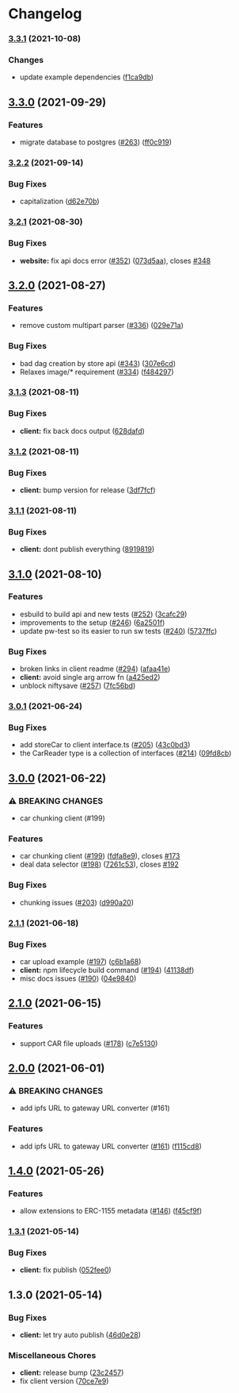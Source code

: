 # Changelog

### [3.3.1](https://www.github.com/ipfs-shipyard/nft.storage/compare/nft.storage-v3.3.0...nft.storage-v3.3.1) (2021-10-08)


### Changes

* update example dependencies ([f1ca9db](https://www.github.com/ipfs-shipyard/nft.storage/commit/f1ca9dbed41cad4a21b1f27f78abf84307194840))

## [3.3.0](https://www.github.com/ipfs-shipyard/nft.storage/compare/nft.storage-v3.2.2...nft.storage-v3.3.0) (2021-09-29)


### Features

* migrate database to postgres  ([#263](https://www.github.com/ipfs-shipyard/nft.storage/issues/263)) ([ff0c919](https://www.github.com/ipfs-shipyard/nft.storage/commit/ff0c919ad63f8452357ff5f23b3f1ecd24880c86))

### [3.2.2](https://www.github.com/ipfs-shipyard/nft.storage/compare/nft.storage-v3.2.1...nft.storage-v3.2.2) (2021-09-14)


### Bug Fixes

* capitalization ([d62e70b](https://www.github.com/ipfs-shipyard/nft.storage/commit/d62e70bf6bec1c0d6d9f33c74bb8404d8f746b5a))

### [3.2.1](https://www.github.com/ipfs-shipyard/nft.storage/compare/nft.storage-v3.2.0...nft.storage-v3.2.1) (2021-08-30)


### Bug Fixes

* **website:** fix api docs error ([#352](https://www.github.com/ipfs-shipyard/nft.storage/issues/352)) ([073d5aa](https://www.github.com/ipfs-shipyard/nft.storage/commit/073d5aa29b62de9253e1d362eaf1347b69929fa8)), closes [#348](https://www.github.com/ipfs-shipyard/nft.storage/issues/348)

## [3.2.0](https://www.github.com/ipfs-shipyard/nft.storage/compare/nft.storage-v3.1.3...nft.storage-v3.2.0) (2021-08-27)


### Features

* remove custom multipart parser ([#336](https://www.github.com/ipfs-shipyard/nft.storage/issues/336)) ([029e71a](https://www.github.com/ipfs-shipyard/nft.storage/commit/029e71aefc1b152a080ffb5739e4f7c2565a1e57))


### Bug Fixes

* bad dag creation by store api ([#343](https://www.github.com/ipfs-shipyard/nft.storage/issues/343)) ([307e6cd](https://www.github.com/ipfs-shipyard/nft.storage/commit/307e6cd07e4b3587a404ea8fa367721f574d4e32))
* Relaxes image/* requirement ([#334](https://www.github.com/ipfs-shipyard/nft.storage/issues/334)) ([f484297](https://www.github.com/ipfs-shipyard/nft.storage/commit/f484297123de4b5eca900831069dcd3fab2ac3b9))

### [3.1.3](https://www.github.com/ipfs-shipyard/nft.storage/compare/nft.storage-v3.1.2...nft.storage-v3.1.3) (2021-08-11)


### Bug Fixes

* **client:** fix back docs output ([628dafd](https://www.github.com/ipfs-shipyard/nft.storage/commit/628dafdb27923a2c794ff611577e5144fd97deaf))

### [3.1.2](https://www.github.com/ipfs-shipyard/nft.storage/compare/nft.storage-v3.1.1...nft.storage-v3.1.2) (2021-08-11)


### Bug Fixes

* **client:** bump version for release ([3df7fcf](https://www.github.com/ipfs-shipyard/nft.storage/commit/3df7fcf8ef2949875eabacee21c8d9d60349b6a1))

### [3.1.1](https://www.github.com/ipfs-shipyard/nft.storage/compare/nft.storage-v3.1.0...nft.storage-v3.1.1) (2021-08-11)


### Bug Fixes

* **client:** dont publish everything ([8919819](https://www.github.com/ipfs-shipyard/nft.storage/commit/89198192508ed8cdd2084e312a5488348ea862af))

## [3.1.0](https://www.github.com/ipfs-shipyard/nft.storage/compare/nft.storage-v3.0.1...nft.storage-v3.1.0) (2021-08-10)


### Features

* esbuild to build api and new tests ([#252](https://www.github.com/ipfs-shipyard/nft.storage/issues/252)) ([3cafc29](https://www.github.com/ipfs-shipyard/nft.storage/commit/3cafc29c0932b36421424827eca04323c26b22f9))
* improvements to the setup ([#246](https://www.github.com/ipfs-shipyard/nft.storage/issues/246)) ([6a2501f](https://www.github.com/ipfs-shipyard/nft.storage/commit/6a2501f5c340af87c1571886961920280afec249))
* update pw-test so its easier to run sw tests ([#240](https://www.github.com/ipfs-shipyard/nft.storage/issues/240)) ([5737ffc](https://www.github.com/ipfs-shipyard/nft.storage/commit/5737ffcb0323e20b31fdabdd305da075b92a9047))


### Bug Fixes

* broken links in client readme ([#294](https://www.github.com/ipfs-shipyard/nft.storage/issues/294)) ([afaa41e](https://www.github.com/ipfs-shipyard/nft.storage/commit/afaa41ef9398a4bf72cf98530b1035f7408577ba))
* **client:** avoid single arg arrow fn ([a425ed2](https://www.github.com/ipfs-shipyard/nft.storage/commit/a425ed25a11b279f141c16d210782b8fbe47c6c4))
* unblock niftysave ([#257](https://www.github.com/ipfs-shipyard/nft.storage/issues/257)) ([7fc56bd](https://www.github.com/ipfs-shipyard/nft.storage/commit/7fc56bdfbbbbe6a59a1ff7df9a42c81aad100635))

### [3.0.1](https://www.github.com/ipfs-shipyard/nft.storage/compare/nft.storage-v3.0.0...nft.storage-v3.0.1) (2021-06-24)


### Bug Fixes

* add storeCar to client interface.ts ([#205](https://www.github.com/ipfs-shipyard/nft.storage/issues/205)) ([43c0bd3](https://www.github.com/ipfs-shipyard/nft.storage/commit/43c0bd3b888f28978e5ab3ab147393b2c3d24234))
* the CarReader type is a collection of interfaces ([#214](https://www.github.com/ipfs-shipyard/nft.storage/issues/214)) ([09fd8cb](https://www.github.com/ipfs-shipyard/nft.storage/commit/09fd8cbb49dfb893fd480cc1f94b79afdc2fb769))

## [3.0.0](https://www.github.com/ipfs-shipyard/nft.storage/compare/nft.storage-v2.1.1...nft.storage-v3.0.0) (2021-06-22)


### ⚠ BREAKING CHANGES

* car chunking client (#199)

### Features

* car chunking client ([#199](https://www.github.com/ipfs-shipyard/nft.storage/issues/199)) ([fdfa8e9](https://www.github.com/ipfs-shipyard/nft.storage/commit/fdfa8e9cddcf144b5b643f005e28ed652bf44ca9)), closes [#173](https://www.github.com/ipfs-shipyard/nft.storage/issues/173)
* deal data selector ([#198](https://www.github.com/ipfs-shipyard/nft.storage/issues/198)) ([7261c53](https://www.github.com/ipfs-shipyard/nft.storage/commit/7261c5350aff3f1ff991a8ff5c22d67722da6c5f)), closes [#192](https://www.github.com/ipfs-shipyard/nft.storage/issues/192)


### Bug Fixes

* chunking issues ([#203](https://www.github.com/ipfs-shipyard/nft.storage/issues/203)) ([d990a20](https://www.github.com/ipfs-shipyard/nft.storage/commit/d990a207fd99aa74bde56a5d6b79e5027cf42287))

### [2.1.1](https://www.github.com/ipfs-shipyard/nft.storage/compare/nft.storage-v2.1.0...nft.storage-v2.1.1) (2021-06-18)


### Bug Fixes

* car upload example ([#197](https://www.github.com/ipfs-shipyard/nft.storage/issues/197)) ([c6b1a68](https://www.github.com/ipfs-shipyard/nft.storage/commit/c6b1a68e643390464b3b46a2707a6430c3ce4f74))
* **client:** npm lifecycle build command ([#194](https://www.github.com/ipfs-shipyard/nft.storage/issues/194)) ([41138df](https://www.github.com/ipfs-shipyard/nft.storage/commit/41138dfe5fe7308eb2b1dd4f9acd82de3a11f63d))
* misc docs issues ([#190](https://www.github.com/ipfs-shipyard/nft.storage/issues/190)) ([04e9840](https://www.github.com/ipfs-shipyard/nft.storage/commit/04e9840e35903a6738b0e947c150047ce521f912))

## [2.1.0](https://www.github.com/ipfs-shipyard/nft.storage/compare/nft.storage-v2.0.0...nft.storage-v2.1.0) (2021-06-15)


### Features

* support CAR file uploads ([#178](https://www.github.com/ipfs-shipyard/nft.storage/issues/178)) ([c7e5130](https://www.github.com/ipfs-shipyard/nft.storage/commit/c7e5130022ac1d0db13269582bdfa5e60d41bdea))

## [2.0.0](https://www.github.com/ipfs-shipyard/nft.storage/compare/nft.storage-v1.4.0...nft.storage-v2.0.0) (2021-06-01)


### ⚠ BREAKING CHANGES

* add ipfs URL to gateway URL converter (#161)

### Features

* add ipfs URL to gateway URL converter ([#161](https://www.github.com/ipfs-shipyard/nft.storage/issues/161)) ([f115cd8](https://www.github.com/ipfs-shipyard/nft.storage/commit/f115cd8964bc565fc1a3313fc8d2fb3a392dd0ac))

## [1.4.0](https://www.github.com/ipfs-shipyard/nft.storage/compare/nft.storage-v1.3.1...nft.storage-v1.4.0) (2021-05-26)


### Features

* allow extensions to ERC-1155 metadata ([#146](https://www.github.com/ipfs-shipyard/nft.storage/issues/146)) ([f45cf9f](https://www.github.com/ipfs-shipyard/nft.storage/commit/f45cf9f32a1143853c533a1a016b8f9443c666dd))

### [1.3.1](https://www.github.com/ipfs-shipyard/nft.storage/compare/nft.storage-v1.3.0...nft.storage-v1.3.1) (2021-05-14)


### Bug Fixes

* **client:** fix publish ([052fee0](https://www.github.com/ipfs-shipyard/nft.storage/commit/052fee0661256c05378470a2276bb46e99ccbe2d))

## 1.3.0 (2021-05-14)


### Bug Fixes

* **client:** let try auto publish ([46d0e28](https://www.github.com/ipfs-shipyard/nft.storage/commit/46d0e284abb8ae4da53e87530ac908e6c776d141))


### Miscellaneous Chores

* **client:** release bump ([23c2457](https://www.github.com/ipfs-shipyard/nft.storage/commit/23c2457bee1a8ba967934e95f2cdaa0228c66e6b))
* fix client version ([70ce7e9](https://www.github.com/ipfs-shipyard/nft.storage/commit/70ce7e94b4fe3a2fdba7146a5c1ac7cb241c2694))
